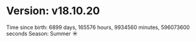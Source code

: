 # Version: v18.10.20
Time since birth: 6899 days, 165576 hours, 9934560 minutes, 596073600 seconds
Season: Summer ☀️
